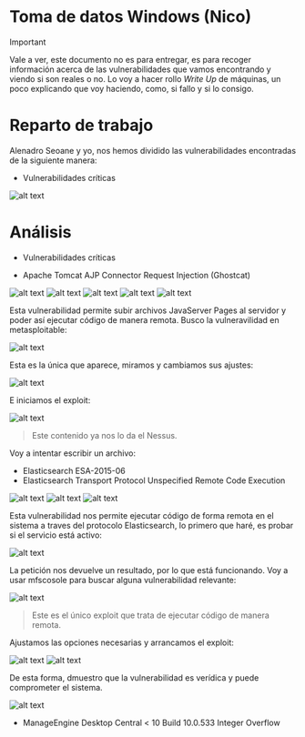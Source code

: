 # Toma de datos Windows (Nico)

> [!IMPORTANT]
> Vale a ver, este documento no es para entregar, es para recoger información acerca de las vulnerabilidades que vamos encontrando y viendo si son reales o no. Lo voy a hacer rollo *Write Up* de máquinas, un poco explicando que voy haciendo, como, si fallo y si lo consigo.

# Reparto de trabajo

Alenadro Seoane y yo, nos hemos dividido las vulnerabilidades encontradas de la siguiente manera:

- Vulnerabilidades críticas

![alt text](image.png)

# Análisis

- Vulnerabilidades críticas

 - Apache Tomcat AJP Connector Request Injection (Ghostcat)

![alt text](image-9.png)
![alt text](image-10.png)
![alt text](image-11.png)
![alt text](image-12.png)
![alt text](image-13.png)

Esta vulnerabilidad permite subir archivos JavaServer Pages al servidor y poder así ejecutar código de manera remota. Busco la vulneravilidad en metasploitable:

![alt text](image-14.png)

Esta es la única que aparece, miramos y cambiamos sus ajustes:

![alt text](image-15.png)

E iniciamos el exploit:

![alt text](image-16.png)
> Este contenido ya nos lo da el Nessus.

Voy a intentar escribir un archivo:



 - Elasticsearch ESA-2015-06
 - Elasticsearch Transport Protocol Unspecified Remote Code Execution

![alt text](image-1.png)
![alt text](image-2.png)
![alt text](image-3.png)

Esta vulnerabilidad nos permite ejecutar código de forma remota en el sistema a traves del protocolo Elasticsearch, lo primero que haré, es probar si el servicio está activo:

![alt text](image-4.png)

La petición nos devuelve un resultado, por lo que está funcionando. Voy a usar mfscosole para buscar alguna vulnerabilidad relevante:

![alt text](image-5.png)
> Este es el único exploit que trata de ejecutar código de manera remota.

Ajustamos las opciones necesarias y arrancamos el exploit:

![alt text](image-6.png)
![alt text](image-7.png)

De esta forma, dmuestro que la vulnerabilidad es verídica y puede comprometer el sistema.

![alt text](image-8.png)

 - ManageEngine Desktop Central < 10 Build 10.0.533 Integer Overflow